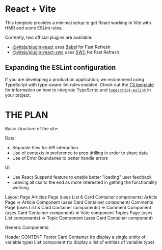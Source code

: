 # React + Vite

This template provides a minimal setup to get React working in Vite with HMR and some ESLint rules.

Currently, two official plugins are available:

- [@vitejs/plugin-react](https://github.com/vitejs/vite-plugin-react/blob/main/packages/plugin-react) uses [Babel](https://babeljs.io/) for Fast Refresh
- [@vitejs/plugin-react-swc](https://github.com/vitejs/vite-plugin-react/blob/main/packages/plugin-react-swc) uses [SWC](https://swc.rs/) for Fast Refresh

## Expanding the ESLint configuration

If you are developing a production application, we recommend using TypeScript with type-aware lint rules enabled. Check out the [TS template](https://github.com/vitejs/vite/tree/main/packages/create-vite/template-react-ts) for information on how to integrate TypeScript and [`typescript-eslint`](https://typescript-eslint.io) in your project.

# THE PLAN

Basic structure of the site:

Data:

- Separate files for API interaction
- Use of contexts in preference to prop drilling in order to share data
- Use of Error Boundaries to better handle errors

UI:

- Use React Suspend feature to enable better "loading" user feedback
- Leaving all css to the end as more interested in getting the functionality working

Layout Page
Articles Page (uses List & Card Container components)
Article Page
=> Article Component (uses Card Container component)
Comments Page (uses List & Card Container components)
=> Comment Component (uses Card Container component)
=> Vote component
Topics Page (uses List components)
=> Topic Component (uses Card Container component)

Generic Components:

Header
CONTENT
Footer
Card Container (to display a single entity of variable type)
List component (to display a list of entities of variable type)
